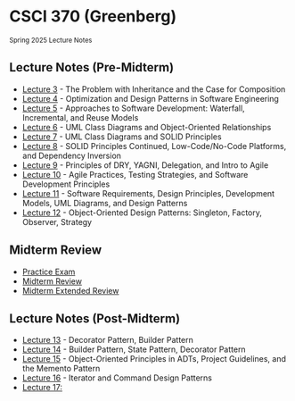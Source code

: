 # CSCI 370 (Greenberg)

<small>Spring 2025 Lecture Notes</small>

## Lecture Notes (Pre-Midterm)

- [Lecture 3](./documents/lecture-3) - The Problem with Inheritance and the Case for Composition
- [Lecture 4](./documents/lecture-4) - Optimization and Design Patterns in Software Engineering
- [Lecture 5](./documents/lecture-5) - Approaches to Software Development: Waterfall, Incremental, and Reuse Models
- [Lecture 6](./documents/lecture-6) - UML Class Diagrams and Object-Oriented Relationships
- [Lecture 7](./documents/lecture-7) - UML Class Diagrams and SOLID Principles
- [Lecture 8](./documents/lecture-8) - SOLID Principles Continued, Low-Code/No-Code Platforms, and Dependency Inversion
- [Lecture 9](./documents/lecture-9) - Principles of DRY, YAGNI, Delegation, and Intro to Agile
- [Lecture 10](./documents/lecture-10) - Agile Practices, Testing Strategies, and Software Development Principles
- [Lecture 11](./documents/lecture-11) - Software Requirements, Design Principles, Development Models, UML Diagrams, and Design Patterns
- [Lecture 12](./documents/lecture-12) - Object-Oriented Design Patterns: Singleton, Factory, Observer, Strategy

## Midterm Review

- [Practice Exam](./documents/example-exam)
- [Midterm Review](./documents/midterm-review)
- [Midterm Extended Review](./documents/midterm-review-extended)

## Lecture Notes (Post-Midterm)

- [Lecture 13](./documents/lecture-13) - Decorator Pattern, Builder Pattern
- [Lecture 14](./documents/lecture-14) - Builder Pattern, State Pattern, Decorator Pattern
- [Lecture 15](./documents/lecture-15) - Object-Oriented Principles in ADTs, Project Guidelines, and the Memento Pattern
- [Lecture 16](./documents/lecture-16) - Iterator and Command Design Patterns
- [Lecture 17: ](./documents/lecture-17.md)

&nbsp;

